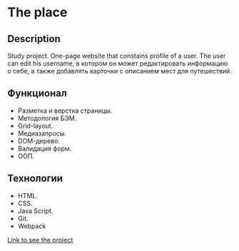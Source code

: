 # The place

## Description
Study project. One-page website that constains profile of a user. The user can edit his username, в котором он может редактировать информацию о себе, а также добавлять карточки с описанием мест для путешествий.

## Функционал
* Разметка и верстка страницы. 
* Методология БЭМ.  
* Grid-layout.  
* Медиазапросы.   
* DOM-дерево.
* Валидация форм.
* ООП.  


## Технологии
* HTML. 
* CSS.  
* Java Script. 
* Git.  
* Webpack


[Link to see the project](https://liliyamikhlina.github.io/mesto/)
